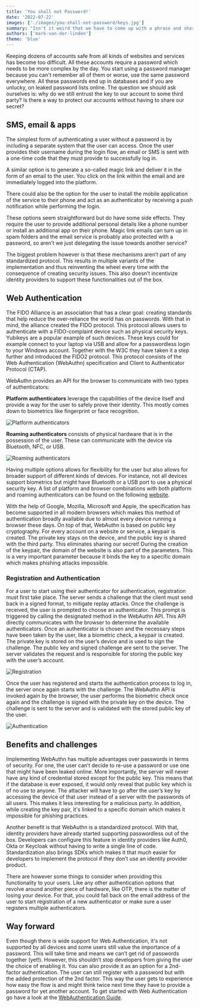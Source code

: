 ```yaml
---
title: 'You shall not Password!'
date: '2022-07-22'
images: ['./images/you-shall-not-password/keys.jpg']
summary: "Isn't it weird that we have to come up with a phrase and share it with a server to protect our account?"
authors: ['mark-van-der-linden']
theme: 'blue'
---
```


Keeping dozens of accounts safe from all kinds of websites and services has become too difficult. All these accounts require a password which needs to be more complex by the day. You start using a password manager because you can't remember all of them or worse, use the same password everywhere. All these passwords end up in databases and if you are unlucky, on leaked password lists online. The question we should ask ourselves is: why do we still entrust the key to our account to some third party? Is there a way to protect our accounts without having to share our secret?

## SMS, email & apps

The simplest form of authenticating a user without a password is by including a separate system that the user can access. Once the user provides their username during the login flow, an email or SMS is sent with a one-time code that they must provide to successfully log in.

A similar option is to generate a so-called magic link and deliver it in the form of an email to the user. You click on the link within the email and are immediately logged into the platform.

There could also be the option for the user to install the mobile application of the service to their phone and act as an authenticator by receiving a push notification while performing the login.

These options seem straightforward but do have some side effects. They require the user to provide additional personal details like a phone number or install an additional app on their phone. Magic link emails can turn up in spam folders and the email service is probably also protected with a password, so aren’t we just delegating the issue towards another service?

The biggest problem however is that these mechanisms aren’t part of any standardized protocol. This results in multiple variants of the implementation and thus reinventing the wheel every time with the consequence of creating security issues. This also doesn’t incentivize identity providers to support these functionalities out of the box.

## Web Authentication

The FIDO Alliance is an association that has a clear goal: creating standards that help reduce the over-reliance the world has on passwords. With that in mind, the alliance created the FIDO protocol. This protocol allows users to authenticate with a FIDO-complaint device such as physical security keys. Yubikeys are a popular example of such devices. These keys could for example connect to your laptop via USB and allow for a passwordless login to your Windows account. Together with the W3C they have taken it a step further and introduced the FIDO2 protocol. This protocol consists of the Web Authentication (WebAuthn) specification and Client to Authenticator Protocol (CTAP).

WebAuthn provides an API for the browser to communicate with two types of authenticators:

**Platform authenticators** leverage the capabilities of the device itself and provide a way for the user to safely prove their identity. This mostly comes down to biometrics like fingerprint or face recognition.

![Platform authenticators](./images/you-shall-not-password/platform-authenticators.svg)

**Roaming authenticators** consists of physical hardware that is in the possession of the user. These can communicate with the device via Bluetooth, NFC, or USB.

![Roaming authenticators](./images/you-shall-not-password/roaming-authenticators.svg)

Having multiple options allows for flexibility for the user but also allows for broader support of different kinds of devices. For instance, not all devices support biometrics but might have Bluetooth or a USB port to use a physical security key. A list of platform and browser combinations with both platform and roaming authenticators can be found on the following [website](https://webauthn.me/browser-support).

With the help of Google, Mozilla, Microsoft and Apple, the specification has become supported in all modern browsers which makes this method of authentication broadly available due to almost every device running a browser these days. On top of that, WebAuthn is based on public key cryptography. For every account on a website or service, a keypair is created. The private key stays on the device, and the public key is shared with the third party. This eliminates sharing our secret! During the creation of the keypair, the domain of the website is also part of the parameters. This is a very important parameter because it binds the key to a specific domain which makes phishing attacks impossible.

### Registration and Authentication

For a user to start using their authenticator for authentication, registration must first take place. The server sends a challenge that the client must send back in a signed format, to mitigate replay attacks. Once the challenge is received, the user is prompted to choose an authenticator. This prompt is triggered by calling the designated method in the WebAuthn API. This API directly communicates with the browser to determine the available authenticators. Once an authenticator is chosen and the necessary steps have been taken by the user, like a biometric check, a keypair is created. The private key is stored on the user’s device and is used to sign the challenge. The public key and signed challenge are sent to the server. The server validates the request and is responsible for storing the public key with the user’s account.

![Registration](./images/you-shall-not-password/registration.svg)

Once the user has registered and starts the authentication process to log in, the server once again starts with the challenge. The WebAuthn API is invoked again by the browser, the user performs the biometric check once again and the challenge is signed with the private key on the device. The challenge is sent to the server and is validated with the stored public key of the user.

![Authentication](./images/you-shall-not-password/authentication.svg)

## Benefits and challenges

Implementing WebAuthn has multiple advantages over passwords in terms of security. For one, the user can’t decide to re-use a password or use one that might have been leaked online. More importantly, the server will never have any kind of credential stored except for the public key. This means that if the database is ever exposed, it would only reveal that public key which is of no use to anyone. The attacker will have to go after the user’s key by accessing the device of that user instead of a server with the passwords of all users. This makes it less interesting for a malicious party. In addition, while creating the key pair, it's linked to a specific domain which makes it impossible for phishing practices.

Another benefit is that WebAuthn is a standardized protocol. With that, identity providers have already started supporting passwordless out of the box. Developers can configure this feature in identity providers like Auth0, Okta or Keycloak without having to write a single line of code. Standardization also brings SDKs which makes it that much easier for developers to implement the protocol if they don’t use an identity provider product.

There are however some things to consider when providing this functionality to your users. Like any other authentication options that revolve around another piece of hardware, like OTP, there is the matter of losing your device. For that, you could fall back on the email address of the user to start registration of a new authenticator or make sure a user registers multiple authenticators.

## Way forward

Even though there is wide support for Web Authentication, it's not supported by all devices and some users still value the importance of a password. This will take time and means we can’t get rid of passwords together (yet!). However, this shouldn’t stop developers from giving the user the choice of enabling it.
You can also provide it as an option for a 2nd-factor authentication. The user can still register with a password but with the added protection of the 2nd factor. This way the user gets to experience how easy the flow is and might think twice next time they have to provide a password for yet another account.
To get started with Web Authentication go have a look at the [WebAuthentication Guide](https://webauthn.guide/).
